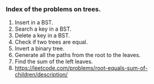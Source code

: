 ### Index of the problems on trees.

1. Insert in a BST.
2. Search a key in a BST.
3. Delete a key in a BST.
4. Check if two trees are equal.
11. Invert a binary tree.
12. Generate all the paths from the root to the leaves.
13. Find the sum of the left leaves.
14. https://leetcode.com/problems/root-equals-sum-of-children/description/